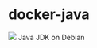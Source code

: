 # docker-java
[![](https://images.microbadger.com/badges/image/bitweb/java.svg)](https://microbadger.com/images/bitweb/java "Get your own image badge on microbadger.com")
Java JDK on Debian
